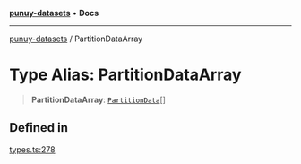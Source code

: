 [**punuy-datasets**](../README.md) • **Docs**

***

[punuy-datasets](../README.md) / PartitionDataArray

# Type Alias: PartitionDataArray

> **PartitionDataArray**: [`PartitionData`](PartitionData.md)[]

## Defined in

[types.ts:278](https://github.com/andrefs/punuy-datasets/blob/93db997464122cc74e2f33727445c155bb8f825e/src/lib/types.ts#L278)
